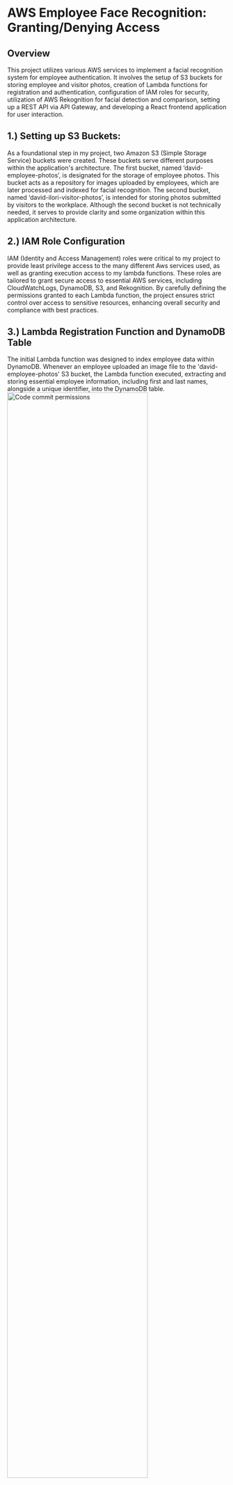 # AWS Employee Face Recognition: Granting/Denying Access
## Overview
This project utilizes various AWS services to implement a facial recognition system for employee authentication. It involves the setup of S3 buckets for storing employee and visitor photos, creation of Lambda functions for registration and authentication, configuration of IAM roles for security, utilization of AWS Rekognition for facial detection and comparison, setting up a REST API via API Gateway, and developing a React frontend application for user interaction.

## 1.) Setting up S3 Buckets:
As a foundational step in my project, two Amazon S3 (Simple Storage Service) buckets were created. These buckets serve different purposes within the application's architecture. The first bucket, named ‘david-employee-photos’, is designated for the storage of employee photos. This bucket acts as a repository for images uploaded by employees, which are later processed and indexed for facial recognition. The second bucket, named ‘david-ilori-visitor-photos’, is intended for storing photos submitted by visitors to the workplace. Although the second bucket is not technically needed, it serves to provide clarity and some organization within this application architecture.


## 2.)  IAM Role Configuration
IAM (Identity and Access Management) roles were critical to my project to provide least privilege access to the many different Aws services used, as well as granting execution access to my lambda functions. These roles are tailored to grant secure access to essential AWS services, including CloudWatchLogs, DynamoDB, S3, and Rekognition. By carefully defining the permissions granted to each Lambda function, the project ensures strict control over access to sensitive resources, enhancing overall security and compliance with best practices.


## 3.) Lambda Registration Function and DynamoDB Table
The initial Lambda function was designed to index employee data within DynamoDB. Whenever an employee uploaded an image file to the 'david-employee-photos' S3 bucket, the Lambda function executed, extracting and storing essential employee information, including first and last names, alongside a unique identifier, into the DynamoDB table. 
<img src="https://i.imgur.com/y1RdmJ5.png" height="80%" width="80%" alt="Code commit permissions"/>
<br />
<br />

## 4.) AWS CLI Configuration for Rekognition
After conducting research, I discovered that the AWS CLI is the primary method for interacting with Rekognition. Since I already had an AWS CLI configuration set up using secret and access keys for my IAM non-root account, configuring this setup was relatively straightforward. Upon executing the 'aws rekognition create-collection --collection-id employees --region us-east-1' command in the AWS CLI, the collection aspect of Felix’s Lambda code was prepared to commence indexing S3 photos submitted by employees. This indexed data would then be stored in DynamoDB for future reference.


## 5.) CloudWatchLogs for Debugging
I faced some issues when deploying the registration lambda function for the authentication, but after utilizing the error catches and debugging logs in his code, I was able to troubleshoot my issue after a couple of hours. CloudWatch was extremely helpful as the issues were logged and eventually after researching the code I realized I made a mistake in the faceId function call. I was then able to successfully upload Bill Gates and John Cena as my first employees registered. 
<img src="https://i.imgur.com/d75KzQm.png" height="80%" width="80%" alt="Code commit permissions"/>
<br />
<br />

## 6.) Creating a REST API via API Gatewa
A REST API is set up to act as an interface for another Lambda function responsible for authenticating user images. Requests from the frontend application are forwarded to the authentication Lambda function through the REST API.
<img src="https://i.imgur.com/i5OdNpe.png" height="80%" width="80%" alt="Code commit permissions"/>
<br />
<br />

## 7.) React Frontend Application
The frontend was created using react with the purpose of giving users a UI to upload visitor images for authentication. This application was a key component in this project as it connected different Aws services like my lambda authentication function and Api Gateway.
<img src="https://i.imgur.com/EHUOq0a.png" height="80%" width="80%" alt="Code commit permissions"/>
<br />
<br />

## 8.) Lambda Authentication Function
Another Lambda function is created to trigger when a user uploads a photo to the website application. This function retrieves visitor photos from the S3 bucket, utilizes Rekognition for face detection and comparison, and references DynamoDB to confirm if the employee is registered.
<img src="https://i.imgur.com/NSxaJyX.png" height="80%" width="80%" alt="Code commit permissions"/>
<br />
<br />

## 9.) Some notes
Overall, working on this project was an enjoyable experience, although a significant portion of the time was devoted to debugging and testing various components. Tools such as CloudWatch, console logs, and ChatGPT proved to be invaluable resources in diagnosing issues and ensuring the smooth functioning of the project.

## Video Demo
[Aws Rekognition Project](https://www.youtube.com/watch?v=cEG2LeGKqG8)
